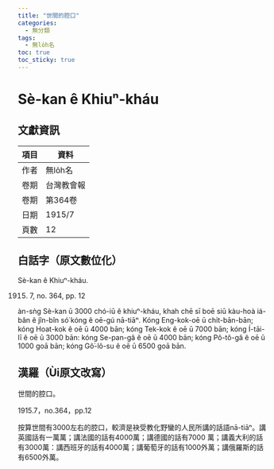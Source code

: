 ```yaml
---
title: "世間的腔口"
categories:
  - 無分類
tags:
  - 無lo̍h名
toc: true
toc_sticky: true
---
```


# Sè-kan ê Khiuⁿ-kháu

## 文獻資訊

| 項目 | 資料 |
|---|---|
| 作者 | 無lo̍h名 |
| 卷期 | 台灣教會報 |
| 卷期 | 第364卷 |
| 日期 | 1915/7 |
| 頁數 | 12 |

## 白話字（原文數位化）

Sè-kan ê Khiuⁿ-kháu.

1915. 7, no. 364, pp. 12

àn-sǹg Sè-kan ū 3000 chó-iū ê khiuⁿ-kháu, khah chē sī boē siū kàu-hoà iá-bân ê jîn-bîn só͘ kóng ê oē-gú nā-tiāⁿ. Kóng Eng-kok-oē ū chi̍t-bān-bān; kóng Hoat-kok ê oē ū 4000 bān; kóng Tek-kok ê oē ū 7000 bān; kóng Í-tāi-lī ê oē ū 3000 bān: kóng Se-pan-gâ ê oē ū 4000 bān; kóng Pô-tô-gâ ê oē ū 1000 goā bān; kóng Gô͘-lô-su ê oē ū 6500 goā bān.

## 漢羅（Ùi原文改寫）

世間的腔口。

1915.7，no.364，pp.12

按算世間有3000左右的腔口，較濟是袂受教化野蠻的人民所講的話語nā-tiāⁿ。講英國話有一萬萬；講法國的話有4000萬；講德國的話有7000 萬；講義大利的話有3000萬：講西班牙的話有4000萬；講葡萄牙的話有1000外萬；講俄羅斯的話有6500外萬。
